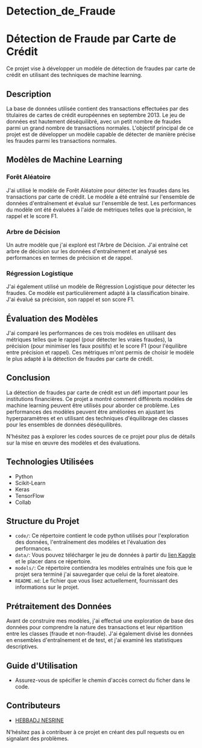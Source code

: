 # Detection_de_Fraude
# Détection de Fraude par Carte de Crédit

Ce projet vise à développer un modèle de détection de fraudes par carte de crédit en utilisant des techniques de machine learning.

## Description

La base de données utilisée contient des transactions effectuées par des titulaires de cartes de crédit européennes en septembre 2013. Le jeu de données est hautement déséquilibré, avec un petit nombre de fraudes parmi un grand nombre de transactions normales. L'objectif principal de ce projet est de développer un modèle capable de détecter de manière précise les fraudes parmi les transactions normales.

## Modèles de Machine Learning

### Forêt Aléatoire

J'ai utilisé le modèle de Forêt Aléatoire pour détecter les fraudes dans les transactions par carte de crédit. Le modèle a été entraîné sur l'ensemble de données d'entraînement et évalué sur l'ensemble de test. Les performances du modèle ont été évaluées à l'aide de métriques telles que la précision, le rappel et le score F1.

### Arbre de Décision

Un autre modèle que j'ai exploré est l'Arbre de Décision. J'ai entraîné cet arbre de décision sur les données d'entraînement et analysé ses performances en termes de précision et de rappel.

### Régression Logistique

J'ai également utilisé un modèle de Régression Logistique pour détecter les fraudes. Ce modèle est particulièrement adapté à la classification binaire. J'ai évalué sa précision, son rappel et son score F1.

## Évaluation des Modèles

J'ai comparé les performances de ces trois modèles en utilisant des métriques telles que le rappel (pour détecter les vraies fraudes), la précision (pour minimiser les faux positifs) et le score F1 (pour l'équilibre entre précision et rappel). Ces métriques m'ont permis de choisir le modèle le plus adapté à la détection de fraudes par carte de crédit.

## Conclusion

La détection de fraudes par carte de crédit est un défi important pour les institutions financières. Ce projet a montré comment différents modèles de machine learning peuvent être utilisés pour aborder ce problème. Les performances des modèles peuvent être améliorées en ajustant les hyperparamètres et en utilisant des techniques d'équilibrage des classes pour les ensembles de données déséquilibrés.

N'hésitez pas à explorer les codes sources de ce projet pour plus de détails sur la mise en œuvre des modèles et des évaluations.


## Technologies Utilisées

- Python
- Scikit-Learn
- Keras
- TensorFlow
- Collab

## Structure du Projet

- `code/`: Ce répertoire contient le code python utilisés pour l'exploration des données, l'entraînement des modèles et l'évaluation des performances.
- `data/`: Vous pouvez télécharger le jeu de données à partir du [lien Kaggle](https://www.kaggle.com/datasets/mlg-ulb/creditcardfraud?resource=download) et le placer dans ce répertoire.
- `models/`: Ce répertoire contiendra les modèles entraînés une fois que le projet sera terminé j'ai sauvegarder que  celui de la foret aleatoire.
- `README.md`: Le fichier que vous lisez actuellement, fournissant des informations sur le projet.


## Prétraitement des Données

Avant de construire mes modèles, j'ai effectué une exploration de base des données pour comprendre la nature des transactions et leur répartition entre les classes (fraude et non-fraude). J'ai également divisé les données en ensembles d'entraînement et de test, et j'ai examiné les statistiques descriptives.


## Guide d'Utilisation

- Assurez-vous de spécifier le chemin d'accès correct du ficher dans le code.

## Contributeurs

- [HEBBADJ NESRINE ](https://github.com/Nesrineheb)

N'hésitez pas à contribuer à ce projet en créant des pull requests ou en signalant des problèmes.
